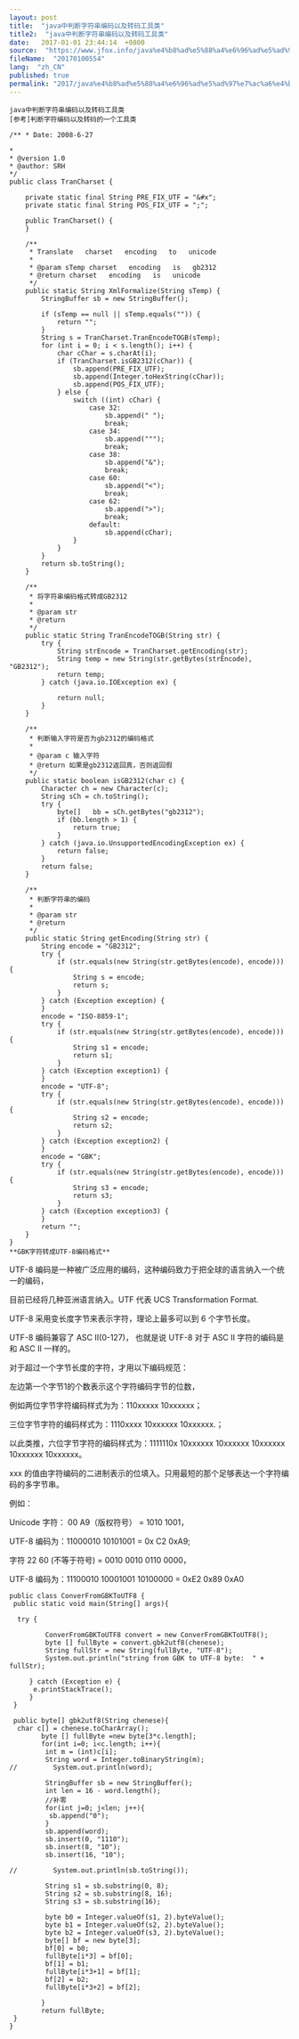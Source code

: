 ```yaml
---
layout: post
title:  "java中判断字符串编码以及转码工具类"
title2:  "java中判断字符串编码以及转码工具类"
date:   2017-01-01 23:44:14  +0800
source:  "https://www.jfox.info/java%e4%b8%ad%e5%88%a4%e6%96%ad%e5%ad%97%e7%ac%a6%e4%b8%b2%e7%bc%96%e7%a0%81%e4%bb%a5%e5%8f%8a%e8%bd%ac%e7%a0%81%e5%b7%a5%e5%85%b7%e7%b1%bb.html"
fileName:  "20170100554"
lang:  "zh_CN"
published: true
permalink: "2017/java%e4%b8%ad%e5%88%a4%e6%96%ad%e5%ad%97%e7%ac%a6%e4%b8%b2%e7%bc%96%e7%a0%81%e4%bb%a5%e5%8f%8a%e8%bd%ac%e7%a0%81%e5%b7%a5%e5%85%b7%e7%b1%bb.html"
---
```




    java中判断字符串编码以及转码工具类
    [参考]判断字符编码以及转码的一个工具类

    /** * Date: 2008-6-27 

    *
    * @version 1.0
    * @author: SRH
    */
    public class TranCharset {
    
        private static final String PRE_FIX_UTF = "&#x";
        private static final String POS_FIX_UTF = ";";
    
        public TranCharset() {
        }
    
        /**
         * Translate   charset   encoding   to   unicode
         *
         * @param sTemp charset   encoding   is   gb2312
         * @return charset   encoding   is   unicode
         */
        public static String XmlFormalize(String sTemp) {
            StringBuffer sb = new StringBuffer();
    
            if (sTemp == null || sTemp.equals("")) {
                return "";
            }
            String s = TranCharset.TranEncodeTOGB(sTemp);
            for (int i = 0; i < s.length(); i++) {
                char cChar = s.charAt(i);
                if (TranCharset.isGB2312(cChar)) {
                    sb.append(PRE_FIX_UTF);
                    sb.append(Integer.toHexString(cChar));
                    sb.append(POS_FIX_UTF);
                } else {
                    switch ((int) cChar) {
                        case 32:
                            sb.append(" ");
                            break;
                        case 34:
                            sb.append(""");
                            break;
                        case 38:
                            sb.append("&");
                            break;
                        case 60:
                            sb.append("<");
                            break;
                        case 62:
                            sb.append(">");
                            break;
                        default:
                            sb.append(cChar);
                    }
                }
            }
            return sb.toString();
        }
    
        /**
         * 将字符串编码格式转成GB2312
         *
         * @param str
         * @return
         */
        public static String TranEncodeTOGB(String str) {
            try {
                String strEncode = TranCharset.getEncoding(str);
                String temp = new String(str.getBytes(strEncode), "GB2312");
                return temp;
            } catch (java.io.IOException ex) {
    
                return null;
            }
        }
    
        /**
         * 判断输入字符是否为gb2312的编码格式
         *
         * @param c 输入字符
         * @return 如果是gb2312返回真，否则返回假
         */
        public static boolean isGB2312(char c) {
            Character ch = new Character(c);
            String sCh = ch.toString();
            try {
                byte[]   bb = sCh.getBytes("gb2312");
                if (bb.length > 1) {
                    return true;
                }
            } catch (java.io.UnsupportedEncodingException ex) {
                return false;
            }
            return false;
        }
    
        /**
         * 判断字符串的编码
         *
         * @param str
         * @return
         */
        public static String getEncoding(String str) {
            String encode = "GB2312";
            try {
                if (str.equals(new String(str.getBytes(encode), encode))) {
                    String s = encode;
                    return s;
                }
            } catch (Exception exception) {
            }
            encode = "ISO-8859-1";
            try {
                if (str.equals(new String(str.getBytes(encode), encode))) {
                    String s1 = encode;
                    return s1;
                }
            } catch (Exception exception1) {
            }
            encode = "UTF-8";
            try {
                if (str.equals(new String(str.getBytes(encode), encode))) {
                    String s2 = encode;
                    return s2;
                }
            } catch (Exception exception2) {
            }
            encode = "GBK";
            try {
                if (str.equals(new String(str.getBytes(encode), encode))) {
                    String s3 = encode;
                    return s3;
                }
            } catch (Exception exception3) {
            }
            return "";
        }
    }
    **GBK字符转成UTF-8编码格式**
    

UTF-8 编码是一种被广泛应用的编码，这种编码致力于把全球的语言纳入一个统一的编码，

目前已经将几种亚洲语言纳入。UTF 代表 UCS Transformation Format.

UTF-8 采用变长度字节来表示字符，理论上最多可以到 6 个字节长度。

UTF-8 编码兼容了 ASC II(0-127)， 也就是说 UTF-8 对于 ASC II 字符的编码是和 ASC II 一样的。

对于超过一个字节长度的字符，才用以下编码规范：

左边第一个字节1的个数表示这个字符编码字节的位数，

例如两位字节字符编码样式为为：110xxxxx 10xxxxxx；

三位字节字符的编码样式为：1110xxxx 10xxxxxx 10xxxxxx.；

以此类推，六位字节字符的编码样式为：1111110x 10xxxxxx 10xxxxxx 10xxxxxx 10xxxxxx 10xxxxxx。

xxx 的值由字符编码的二进制表示的位填入。只用最短的那个足够表达一个字符编码的多字节串。

例如：

Unicode 字符： 00 A9（版权符号） = 1010 1001，

UTF-8 编码为：11000010 10101001 = 0x C2 0xA9;

字符 22 60 (不等于符号) = 0010 0010 0110 0000，

UTF-8 编码为：11100010 10001001 10100000 = 0xE2 0x89 0xA0

    
    public class ConverFromGBKToUTF8 {
     public static void main(String[] args){
     
      try {
      
             ConverFromGBKToUTF8 convert = new ConverFromGBKToUTF8();
             byte [] fullByte = convert.gbk2utf8(chenese);
             String fullStr = new String(fullByte, "UTF-8");
             System.out.println("string from GBK to UTF-8 byte:  " + fullStr);
    
         } catch (Exception e) {
          e.printStackTrace();
         }
     }
     
     public byte[] gbk2utf8(String chenese){
      char c[] = chenese.toCharArray();
            byte [] fullByte =new byte[3*c.length];
            for(int i=0; i<c.length; i++){
             int m = (int)c[i];
             String word = Integer.toBinaryString(m);
    //         System.out.println(word);
            
             StringBuffer sb = new StringBuffer();
             int len = 16 - word.length();
             //补零
             for(int j=0; j<len; j++){
              sb.append("0");
             }
             sb.append(word);
             sb.insert(0, "1110");
             sb.insert(8, "10");
             sb.insert(16, "10");
            
    //         System.out.println(sb.toString());
            
             String s1 = sb.substring(0, 8);         
             String s2 = sb.substring(8, 16);         
             String s3 = sb.substring(16);
            
             byte b0 = Integer.valueOf(s1, 2).byteValue();
             byte b1 = Integer.valueOf(s2, 2).byteValue();
             byte b2 = Integer.valueOf(s3, 2).byteValue();
             byte[] bf = new byte[3];
             bf[0] = b0;
             fullByte[i*3] = bf[0];
             bf[1] = b1;
             fullByte[i*3+1] = bf[1];
             bf[2] = b2;
             fullByte[i*3+2] = bf[2];
            
            }
            return fullByte;
     }
    }
